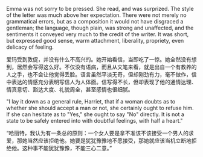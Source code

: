 Emma was not sorry to be pressed. She read, and was surprized. The style of the letter was much above her expectation. There were not merely no grammatical errors, but as a composition it would not have disgraced a gentleman; the language, though plain, was strong and unaffected, and the sentiments it conveyed very much to the credit of the writer. It was short, but expressed good sense, warm attachment, liberality, propriety, even delicacy of feeling.

爱玛受到敦促，并没有什么不高兴的。她开始看信，当即吃了一惊。她全然没有想到，居然会写得这么好。不仅没有语病，而且从文笔来看，就是出自一个有教养的人之手，也不会让他觉得丢脸。语言虽然平淡无奇，但却刚劲有力，毫不做作，信中表达的情感充分表明写信人为人体面。信写得不长，但却表现了他的通情达理、情真意切、豁达大度、礼貌周全，甚至感情也很细腻。

"I lay it down as a general rule, Harriet, that if a woman doubts as to whether she should accept a man or not, she certainly ought to refuse him. If she can hesitate as to "Yes," she ought to say "No" directly. It is not a state to be safely entered into with doubtful feelings, with half a heart."

“哈丽特，我认为有一条总的原则：一个女人要是拿不准该不该接受一个男人的求爱，那她当然应该拒绝他。她要是犹犹豫豫地不愿接受，那她就应该当机立断地拒绝他。这种事不能犹犹豫豫，不能三心二意。”

